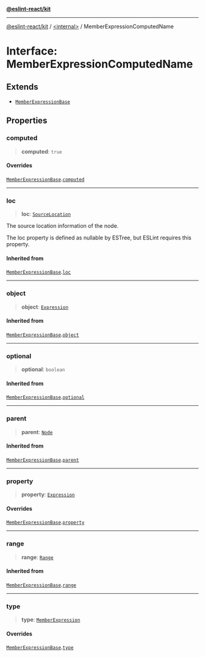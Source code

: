 [**@eslint-react/kit**](../../README.md)

***

[@eslint-react/kit](../../README.md) / [\<internal\>](../README.md) / MemberExpressionComputedName

# Interface: MemberExpressionComputedName

## Extends

- [`MemberExpressionBase`](MemberExpressionBase.md)

## Properties

### computed

> **computed**: `true`

#### Overrides

[`MemberExpressionBase`](MemberExpressionBase.md).[`computed`](MemberExpressionBase.md#computed)

***

### loc

> **loc**: [`SourceLocation`](SourceLocation.md)

The source location information of the node.

The loc property is defined as nullable by ESTree, but ESLint requires this property.

#### Inherited from

[`MemberExpressionBase`](MemberExpressionBase.md).[`loc`](MemberExpressionBase.md#loc)

***

### object

> **object**: [`Expression`](../type-aliases/Expression.md)

#### Inherited from

[`MemberExpressionBase`](MemberExpressionBase.md).[`object`](MemberExpressionBase.md#object)

***

### optional

> **optional**: `boolean`

#### Inherited from

[`MemberExpressionBase`](MemberExpressionBase.md).[`optional`](MemberExpressionBase.md#optional)

***

### parent

> **parent**: [`Node`](../type-aliases/Node.md)

#### Inherited from

[`MemberExpressionBase`](MemberExpressionBase.md).[`parent`](MemberExpressionBase.md#parent)

***

### property

> **property**: [`Expression`](../type-aliases/Expression.md)

#### Overrides

[`MemberExpressionBase`](MemberExpressionBase.md).[`property`](MemberExpressionBase.md#property)

***

### range

> **range**: [`Range`](../type-aliases/Range.md)

#### Inherited from

[`MemberExpressionBase`](MemberExpressionBase.md).[`range`](MemberExpressionBase.md#range)

***

### type

> **type**: [`MemberExpression`](../enumerations/AST_NODE_TYPES.md#memberexpression)

#### Overrides

[`MemberExpressionBase`](MemberExpressionBase.md).[`type`](MemberExpressionBase.md#type)
